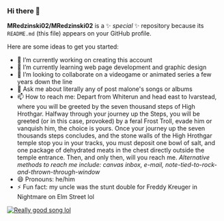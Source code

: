 ### Hi there 👋


**MRedzinski02/MRedzinski02** is a ✨ _special_ ✨ repository because its `README.md` (this file) appears on your GitHub profile.

Here are some ideas to get you started:

- 🔭 I’m currently working on creating this account
- 🌱 I’m currently learning web page development and graphic design
- 👯 I’m looking to collaborate on a videogame or animated series a few years down the line
- 💬 Ask me about literally any of post malone's songs or albums
- 📫 How to reach me: Depart from Whiterun and head east to Ivarstead, where you will be greeted by the seven thousand steps of High Hrothgar. Halfway through your journey up the Steps, you will be greeted (or in this case, provoked) by a feral Frost Troll, evade him or vanquish him, the choice is yours. Once your journey up the seven thousands steps concludes, and the stone walls of the High Hrothgar temple stop you in your tracks, you must deposit one bowl of salt, and one package of dehydrated meats in the chest directly outside the temple entrance. Then, and only then, will you reach me. *Alternative methods to reach me include: canvas inbox, e-mail, note-tied-to-rock-and-thrown-through-window*
- 😄 Pronouns: he/him
- ⚡ Fun fact: my uncle was the stunt double for Freddy Kreuger in Nightmare on Elm Street lol

[![Really good song lol](https://imgur.com/ijWEgZr.png)](https://www.youtube.com/watch?v=4Ukh9aQBzWc)

